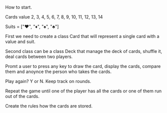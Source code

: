 How to start.

Cards value 2, 3, 4, 5, 6, 7, 8, 9, 10, 11, 12, 13, 14

Suits = ["♥️", "♦️", "♠️", "♣️"]

First we need to create a class Card that will represent a single card with a value and suit.

Second class can be a class Deck that manage the deck of cards, shuffle it, deal cards between two players. 

Promt a user to press any key to draw the card, display the cards, compare them and anoynce the person who takes the cards. 

Play again? Y or N. Keep track on rounds.

Repeat the game until one of the player has all the cards or one of them run out of the cards. 

Create the rules how the cards are stored.

